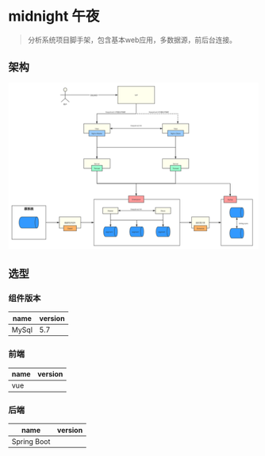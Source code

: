 # midnight 午夜

> 分析系统项目脚手架，包含基本web应用，多数据源，前后台连接。

## 架构

![architecture](./images/architecture.png)

## 选型

### 组件版本

|name|version|
|-|-|
|MySql|5.7|

### 前端

|name|version|
|-|-|
|vue||

### 后端

|name|version|
|-|-|
|Spring Boot||